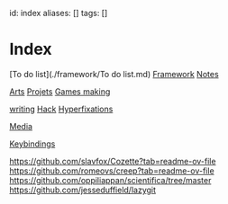 id: index
aliases: []
tags: []

# Index

[To do list](./framework/To do list.md)
[Framework](./framework/framework.md)
[Notes](./notes/Notes.md)

[Arts](./arts/Art.md)
[Projets](./projets/Projets.md)
[Games making](./gamemaker/games.md)

[writing](./writing/writing.md)
[Hack](./Hack/hack.md)
[Hyperfixations](./hyperfixations/index.md)

[Media](./media/media.md)

[Keybindings](./cheatsheets/Keybindings)

https://github.com/slavfox/Cozette?tab=readme-ov-file
https://github.com/romeovs/creep?tab=readme-ov-file
https://github.com/oppiliappan/scientifica/tree/master
https://github.com/jesseduffield/lazygit

